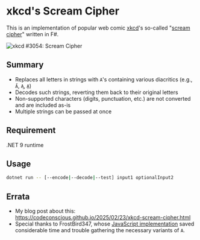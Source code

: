 # xkcd's Scream Cipher

This is an implementation of popular web comic [xkcd](https://xkcd.com/)'s so-called "[scream cipher](https://xkcd.com/3054/)" written in F#.

![xkcd #3054: Scream Cipher](https://imgs.xkcd.com/comics/scream_cipher.png)

## Summary

- Replaces all letters in strings with `A`'s containing various diacritics (e.g., `A̋`, `A̧`, `A̤`)
- Decodes such strings, reverting them back to their original letters
- Non-supported characters (digits, punctuation, etc.) are not converted and are included as-is
- Multiple strings can be passed at once

## Requirement

.NET 9 runtime

## Usage

```sh
dotnet run -- [--encode|--decode|--test] input1 optionalInput2
```

## Errata

- My blog post about this: https://codeconscious.github.io/2025/02/23/xkcd-scream-cipher.html
- Special thanks to FrostBird347, whose [JavaScript implementation](https://gist.github.com/FrostBird347/e7c017d096b3b50a75f5dcd5b4d08b99) saved
considerable time and trouble gathering the necessary variants of `A`.
